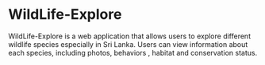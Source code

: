 # WildLife-Explore

WildLife-Explore is a web application that allows users to explore different wildlife species especially in Sri Lanka. Users can view information about each species, including photos, behaviors , habitat and conservation status.

